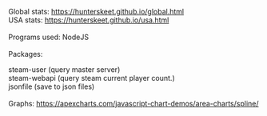 Global stats:
<a href="https://hunterskeet.github.io/global.html">https://hunterskeet.github.io/global.html </a> 
<br>
USA stats:
<a href=" https://hunterskeet.github.io/usa.html"> https://hunterskeet.github.io/usa.html </a>
<br>
<br>
Programs used: NodeJS
<br>
<br>
Packages:
<br>

steam-user (query master server)
<br>
steam-webapi (query steam current player count.)
<br>
jsonfile (save to json files)
<br>
<br>
Graphs: 
<a href="https://apexcharts.com/javascript-chart-demos/area-charts/spline/">https://apexcharts.com/javascript-chart-demos/area-charts/spline/ </a> 
<br>